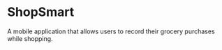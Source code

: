 # ShopSmart
A mobile application that allows users to record their grocery purchases while shopping.
